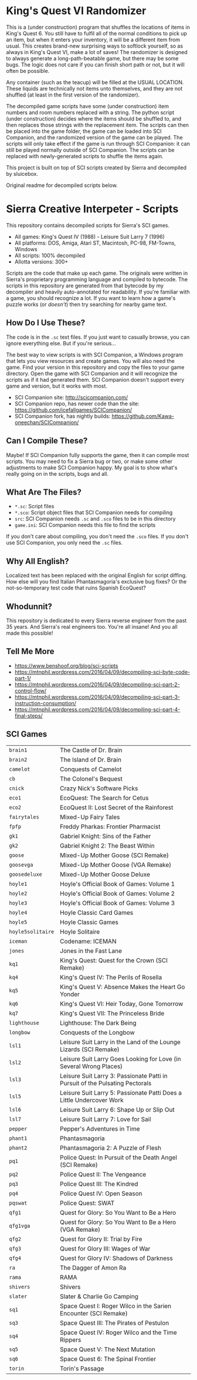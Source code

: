 # King's Quest VI Randomizer

This is a (under construction) program that shuffles the locations of items in King's Quest 6. You still have to fulfil all of the normal conditions to pick up an item, but when it enters your inventory, it will be a different item from usual. This creates brand-new surprising ways to softlock yourself, so as always in King's Quest VI, make a lot of saves! The randomizer is designed to always generate a long-path-beatable game, but there may be some bugs. The logic does not care if you can finish short path or not, but it will often be possible.

Any container (such as the teacup) will be filled at the USUAL LOCATION. These liquids are technically not items unto themselves, and they are not shuffled (at least in the first version of the randomizer).

The decompiled game scripts have some (under construction) item numbers and room numbers replaced with a string. The python script (under construction) decides where the items should be shuffled to, and then replaces those strings with the replacement item. The scripts can then be placed into the game folder, the game can be loaded into SCI Companion, and the randomized version of the game can be played. The scripts will only take effect if the game is run through SCI Companion: it can still be played normally outside of SCI Companion. The scripts can be replaced with newly-generated scripts to shuffle the items again.

This project is built on top of SCI scripts created by Sierra and decompiled by sluicebox.

Original readme for decompiled scripts below.

# Sierra Creative Interpeter - Scripts

This repository contains decompiled scripts for Sierra's SCI games.

- All games: King's Quest IV (1988) - Leisure Suit Larry 7 (1996)
- All platforms: DOS, Amiga, Atari ST, Macintosh, PC-98, FM-Towns, Windows
- All scripts: 100% decompiled
- Allotta versions: 300+

Scripts are the code that make up each game. The originals were written in Sierra's proprietary programming language and compiled to bytecode. The scripts in this repository are generated from that bytecode by my decompiler and heavily auto-annotated for readability. If you're familiar with a game, you should recognize a lot. If you want to learn how a game's puzzle works (or *doesn't*) then try searching for nearby game text.

## How Do I Use These?

The code is in the `.sc` text files. If you just want to casually browse, you can ignore everything else. But if you're serious...

The best way to view scripts is with SCI Companion, a Windows program that lets you view resources and create games. You will also need the game. Find your version in this repository and copy the files to your game directory. Open the game with SCI Companion and it will recognize the scripts as if it had generated them. SCI Companion doesn't support every game and version, but it works with most.

- SCI Companion site: http://scicompanion.com/
- SCI Companion repo, has newer code than the site: https://github.com/icefallgames/SCICompanion/
- SCI Companion fork, has nightly builds: https://github.com/Kawa-oneechan/SCICompanion/

## Can I Compile These?

Maybe! If SCI Companion fully supports the game, then it can compile most scripts. You may need to fix a Sierra bug or two, or make some other adjustments to make SCI Companion happy. My goal is to show what's really going on in the scripts, bugs and all.

## What Are The Files?

- `*.sc`: Script files
- `*.sco`: Script object files that SCI Companion needs for compiling
- `src`: SCI Companion needs `.sc` and `.sco` files to be in this directory
- `game.ini`: SCI Companion needs this file to find the scripts

If you don't care about compiling, you don't need the `.sco` files. If you don't use SCI Companion, you only need the `.sc` files.

## Why All English?

Localized text has been replaced with the original English for script diffing. How else will you find Italian Phantasmagoria's exclusive bug fixes? Or the not-so-temporary test code that ruins Spanish EcoQuest?

## Whodunnit?

This repository is dedicated to every Sierra reverse engineer from the past 35 years. And Sierra's real engineers too. You're all insane! And you all made this possible!

## Tell Me More

- https://www.benshoof.org/blog/sci-scripts
- https://mtnphil.wordpress.com/2016/04/09/decompiling-sci-byte-code-part-1/
- https://mtnphil.wordpress.com/2016/04/09/decompiling-sci-part-2-control-flow/
- https://mtnphil.wordpress.com/2016/04/09/decompiling-sci-part-3-instruction-consumption/
- https://mtnphil.wordpress.com/2016/04/09/decompiling-sci-part-4-final-steps/

## SCI Games

|                 |                                                                                |
|-----------------|--------------------------------------------------------------------------------|
|`brain1`         | The Castle of Dr. Brain                                                        |
|`brain2`         | The Island of Dr. Brain                                                        |
|`camelot`        | Conquests of Camelot                                                           |
|`cb`             | The Colonel's Bequest                                                          |
|`cnick`          | Crazy Nick's Software Picks                                                    |
|`eco1`           | EcoQuest: The Search for Cetus                                                 |
|`eco2`           | EcoQuest II: Lost Secret of the Rainforest                                     |
|`fairytales`     | Mixed-Up Fairy Tales                                                           |
|`fpfp`           | Freddy Pharkas: Frontier Pharmacist                                            |
|`gk1`            | Gabriel Knight: Sins of the Father                                             |
|`gk2`            | Gabriel Knight 2: The Beast Within                                             |
|`goose`          | Mixed-Up Mother Goose (SCI Remake)                                             |
|`goosevga`       | Mixed-Up Mother Goose (VGA Remake)                                             |
|`goosedeluxe`    | Mixed-Up Mother Goose Deluxe                                                   |
|`hoyle1`         | Hoyle's Official Book of Games: Volume 1                                       |
|`hoyle2`         | Hoyle's Official Book of Games: Volume 2                                       |
|`hoyle3`         | Hoyle's Official Book of Games: Volume 3                                       |
|`hoyle4`         | Hoyle Classic Card Games                                                       |
|`hoyle5`         | Hoyle Classic Games                                                            |
|`hoyle5solitaire`| Hoyle Solitaire                                                                |
|`iceman`         | Codename: ICEMAN                                                               |
|`jones`          | Jones in the Fast Lane                                                         |
|`kq1`            | King's Quest: Quest for the Crown (SCI Remake)                                 |
|`kq4`            | King's Quest IV: The Perils of Rosella                                         |
|`kq5`            | King's Quest V: Absence Makes the Heart Go Yonder                              |
|`kq6`            | King's Quest VI: Heir Today, Gone Tomorrow                                     |
|`kq7`            | King's Quest VII: The Princeless Bride                                         |
|`lighthouse`     | Lighthouse: The Dark Being                                                     |
|`longbow`        | Conquests of the Longbow                                                       |
|`lsl1`           | Leisure Suit Larry in the Land of the Lounge Lizards (SCI Remake)              |
|`lsl2`           | Leisure Suit Larry Goes Looking for Love (in Several Wrong Places)             |
|`lsl3`           | Leisure Suit Larry 3: Passionate Patti in Pursuit of the Pulsating Pectorals   |
|`lsl5`           | Leisure Suit Larry 5: Passionate Patti Does a Little Undercover Work           |
|`lsl6`           | Leisure Suit Larry 6: Shape Up or Slip Out                                     |
|`lsl7`           | Leisure Suit Larry 7: Love for Sail                                            |
|`pepper`         | Pepper's Adventures in Time                                                    |
|`phant1`         | Phantasmagoria                                                                 |
|`phant2`         | Phantasmagoria 2: A Puzzle of Flesh                                            |
|`pq1`            | Police Quest: In Pursuit of the Death Angel (SCI Remake)                       |
|`pq2`            | Police Quest II: The Vengeance                                                 |
|`pq3`            | Police Quest III: The Kindred                                                  |
|`pq4`            | Police Quest IV: Open Season                                                   |
|`pqswat`         | Police Quest: SWAT                                                             |
|`qfg1`           | Quest for Glory: So You Want to Be a Hero                                      |
|`qfg1vga`        | Quest for Glory: So You Want to Be a Hero (VGA Remake)                         |
|`qfg2`           | Quest for Glory II: Trial by Fire                                              |
|`qfg3`           | Quest for Glory III: Wages of War                                              |
|`qfg4`           | Quest for Glory IV: Shadows of Darkness                                        |
|`ra`             | The Dagger of Amon Ra                                                          |
|`rama`           | RAMA                                                                           |
|`shivers`        | Shivers                                                                        |
|`slater`         | Slater & Charlie Go Camping                                                    |
|`sq1`            | Space Quest I: Roger Wilco in the Sarien Encounter (SCI Remake)                |
|`sq3`            | Space Quest III: The Pirates of Pestulon                                       |
|`sq4`            | Space Quest IV: Roger Wilco and the Time Rippers                               |
|`sq5`            | Space Quest V: The Next Mutation                                               |
|`sq6`            | Space Quest 6: The Spinal Frontier                                             |
|`torin`          | Torin's Passage                                                                |